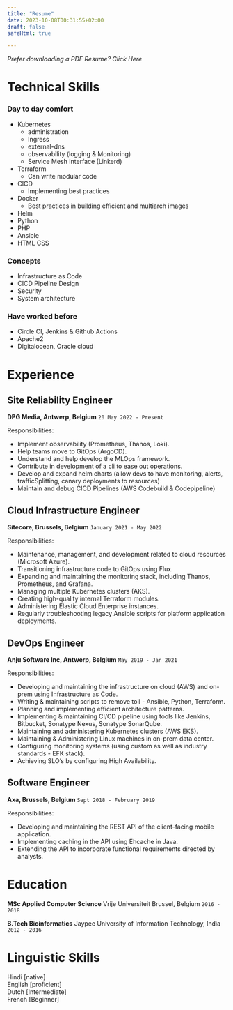 ```yaml
---
title: "Resume"
date: 2023-10-08T00:31:55+02:00
draft: false
safeHtml: true

---
```


*Prefer downloading a PDF Resume? Click Here*

# Technical Skills

### Day to day comfort
- Kubernetes
    - administration
    - Ingress
    - external-dns
    - observability (logging & Monitoring)
    - Service Mesh Interface (Linkerd)
- Terraform
    - Can write modular code
- CICD
    - Implementing best practices
- Docker
    - Best practices in building efficient and multiarch images
- Helm
- Python
- PHP
- Ansible
- HTML CSS

### Concepts
- Infrastructure as Code
- CICD Pipeline Design
- Security
- System architecture

### Have worked before
- Circle CI, Jenkins & Github Actions
- Apache2
- Digitalocean, Oracle cloud

# Experience

## Site Reliability Engineer  
**DPG Media, Antwerp, Belgium**  `20 May 2022 - Present`  

Responsibilities:
- Implement observability (Prometheus, Thanos, Loki).
- Help teams move to GitOps (ArgoCD).
- Understand and help develop the MLOps framework.
- Contribute in development of a cli to ease out operations.
- Develop and expand helm charts (allow devs to have monitoring, alerts, trafficSplitting, canary deployments to resources)
- Maintain and debug CICD Pipelines (AWS Codebuild & Codepipeline)

## Cloud Infrastructure Engineer  
**Sitecore, Brussels, Belgium**  `January 2021 - May 2022`  

Responsibilities:
- Maintenance, management, and development related to cloud resources (Microsoft Azure).
- Transitioning infrastructure code to GitOps using Flux.
- Expanding and maintaining the monitoring stack, including Thanos, Prometheus, and Grafana.
- Managing multiple Kubernetes clusters (AKS).
- Creating high-quality internal Terraform modules.
- Administering Elastic Cloud Enterprise instances.
- Regularly troubleshooting legacy Ansible scripts for platform application deployments.

## DevOps Engineer  
**Anju Software Inc, Antwerp, Belgium**  `May 2019 - Jan 2021`  

Responsibilities:
- Developing and maintaining the infrastructure on cloud (AWS) and on-prem using Infrastructure as Code.
- Writing & maintaining scripts to remove toil - Ansible, Python, Terraform.
- Planning and implementing efficient architecture patterns.
- Implementing & maintaining CI/CD pipeline using tools like Jenkins, Bitbucket, Sonatype Nexus, Sonatype SonarQube.
- Maintaining and administering Kubernetes clusters (AWS EKS).
- Maintaining & Administering Linux machines in on-prem data center.
- Configuring monitoring systems (using custom as well as industry standards - EFK stack).
- Achieving SLO’s by configuring High Availability.

## Software Engineer
**Axa, Brussels, Belgium**  `Sept 2018 - February 2019`  

Responsibilities:
- Developing and maintaining the REST API of the client-facing mobile application.
- Implementing caching in the API using Ehcache in Java.
- Extending the API to incorporate functional requirements directed by analysts.

# Education

__MSc Applied Computer Science__ Vrije Universiteit Brussel, Belgium `2016 - 2018`  

__B.Tech Bioinformatics__ Jaypee University of Information Technology, India `2012 - 2016`  

# Linguistic Skills

Hindi [native]  
English [proficient]  
Dutch [Intermediate]  
French [Beginner]  